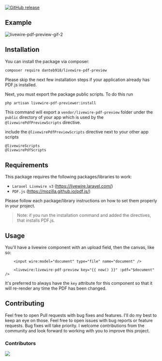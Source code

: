 [![GitHub release](https://img.shields.io/github/release/DanteB918/livewire-pdf-preview.svg)](https://github.com/DanteB918/livewire-pdf-preview/releases/)

## Example

![livewire-pdf-preview-gif-2](https://github.com/user-attachments/assets/46649179-986c-47f8-90a2-d1a972f623f7)

## Installation

You can install the package via composer:

```bash
composer require danteb918/livewire-pdf-preview
```

Please skip the next few installation steps if your application already has PDF.js installed.

Next, you must export the package public scripts. To do this run 

```bash
php artisan livewire-pdf-previewer:install
```

This command will export a `vendor/livewire-pdf-preview` folder under the `public` directory of your app which is used by the `@livewirePdfPreviewScripts` directive.

include the `@livewirePdfPreviewScripts` directive next to your other app scripts

```blade
@livewireScripts
@livewirePdfScripts
```

## Requirements

This package requires the following packages/libraries to work:
- `Laravel Livewire v3` (https://livewire.laravel.com/)
- `PDF.js` (https://mozilla.github.io/pdf.js/)

Please follow each package/library instructions on how to set them properly in your project.

>Note: if you run the installation command and added the directives, that installs PDF.js.

## Usage

You'll have a livewire component with an upload field, then the canvas, like so:

```blade
    <input wire:model="document" type="file" name="document" />

    <livewire:livewire-pdf-preview key="{{ now() }}" :pdf="$document" />
```

It's preferred to always have the `key` attribute for this component so that it will re-render any time the PDF has been changed.


## Contributing

Feel free to open Pull requests with bug fixes and features. I'll do my best to keep an eye on those.
Feel free to open issues with bug reports or feature requests. Bug fixes will take priority.
I welcome contributions from the community and look forward to working with you to improve this project.

### Contributors

<a href="https://github.com/DanteB918/livewire-pdf-preview/graphs/contributors">
  <img src="https://contrib.rocks/image?repo=DanteB918/livewire-pdf-preview" />
</a>
